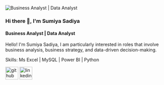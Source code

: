 ![Business Analyst | Data Analyst](https://media.licdn.com/dms/image/v2/D5616AQH2TdxFtwXmVg/profile-displaybackgroundimage-shrink_350_1400/profile-displaybackgroundimage-shrink_350_1400/0/1724671363448?e=1741824000&v=beta&t=Bv6GK9Thinoe0m1aDzlPgZwWyCNXS4IufzwKBlSnM4E)


### Hi there 👋, **I'm Sumiya Sadiya**
#### Business Analyst | Data Analyst


Hello! I'm Sumiya Sadiya, I am particularly interested in roles that involve business analysis, business strategy, and data-driven decision-making.

Skills: Ms Excel | MySQL | Power BI | Python 



[<img src='https://cdn.jsdelivr.net/npm/simple-icons@3.0.1/icons/github.svg' alt='github' height='40'>](https://github.com/sumiya-sadiya-analyst)  [<img src='https://cdn.jsdelivr.net/npm/simple-icons@3.0.1/icons/linkedin.svg' alt='linkedin' height='40'>](https://www.linkedin.com/in/linkedin.com/in/sumiya-sadiya-analyst/)  
  


